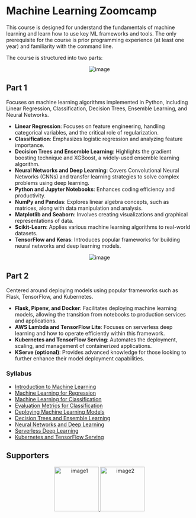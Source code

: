 # Machine Learning Zoomcamp

This course is designed for understand the fundamentals of machine learning and learn how to use key ML frameworks and tools. The only prerequisite for the course is prior programming experience (at least one year) and familiarity with the command line.

The course is structured into two parts:

<p align="center">
  <img src="https://github.com/user-attachments/assets/22bf5e3b-d24f-4b54-82ae-a5d567292a5b" alt="image">
</p>

## Part 1

Focuses on machine learning algorithms implemented in Python, including Linear Regression, Classification, Decision Trees, Ensemble Learning, and Neural Networks. 

- **Linear Regression**: Focuses on feature engineering, handling categorical variables, and the critical role of regularization.
- **Classification**: Emphasizes logistic regression and analyzing feature importance.
- **Decision Trees and Ensemble Learning**: Highlights the gradient boosting technique and XGBoost, a widely-used ensemble learning algorithm.
- **Neural Networks and Deep Learning**: Covers Convolutional Neural Networks (CNNs) and transfer learning strategies to solve complex problems using deep learning.
- **Python and Jupyter Notebooks**: Enhances coding efficiency and productivity.
- **NumPy and Pandas**: Explores linear algebra concepts, such as matrices, along with data manipulation and analysis.
- **Matplotlib and Seaborn**: Involves creating visualizations and graphical representations of data.
- **Scikit-Learn**: Applies various machine learning algorithms to real-world datasets.
- **TensorFlow and Keras**: Introduces popular frameworks for building neural networks and deep learning models.

<p align="center">
  <img src="https://github.com/user-attachments/assets/4ea6d9cf-d038-4052-858f-9761fd93f495" alt="image">
</p>


## Part 2 

Centered around deploying models using popular frameworks such as Flask, TensorFlow, and Kubernetes.

- **Flask, Pipenv, and Docker**: Facilitates deploying machine learning models, allowing the transition from notebooks to production services and applications.
- **AWS Lambda and TensorFlow Lite**: Focuses on serverless deep learning and how to operate efficiently within this framework.
- **Kubernetes and TensorFlow Serving**: Automates the deployment, scaling, and management of containerized applications.
- **KServe (optional)**: Provides advanced knowledge for those looking to further enhance their model deployment capabilities.



### Syllabus 

- [Introduction to Machine Learning](https://github.com/dimasrepo/DTC-ML-Zoomcamp/tree/main/Course/I.%20Introduction%20to%20Machine%20Learning)
- [Machine Learning for Regression](https://github.com/dimasrepo/DTC-ML-Zoomcamp/tree/main/Course/II.%20Machine%20Learning%20for%20Regression%20Model)
- [Machine Learning for Classification](https://github.com/dimasrepo/DTC-ML-Zoomcamp/tree/main/Course/III.%20Machine%20Learning%20for%20Classification)
- [Evaluation Metrics for Classification](https://github.com/dimasrepo/DTC-ML-Zoomcamp/tree/main/Course/IV.%20Evaluation%20Metrics%20for%20Classification)
- [Deploying Machine Learning Models](https://github.com/dimasrepo/DTC-ML-Zoomcamp/tree/main/Course/V.%20Deploying%20Machine%20Learning%20Models)
- [Decision Trees and Ensemble Learning](https://github.com/dimasrepo/DTC-ML-Zoomcamp/tree/main/Course/VI.%20Decision%20Trees%20and%20Ensemble%20Learning)
- [Neural Networks and Deep Learning](https://github.com/dimasrepo/DTC-ML-Zoomcamp/tree/main/Course/VII.%20Neural%20Networks%20and%20Deep%20Learning)
- [Serverless Deep Learning](https://github.com/dimasrepo/DTC-ML-Zoomcamp/tree/main/Course/VIII.%20Serverless%20Deep%20Learning)
- [Kubernetes and TensorFlow Serving](https://github.com/dimasrepo/DTC-ML-Zoomcamp/tree/main/Course/X.%20KServe)

<!--
## Taking the course

### 2024 cohort

We start the course again in September 2024

* 16 September, 17:00 Berlin time
* [Sign up here](https://airtable.com/shryxwLd0COOEaqXo)
* Register at [DataTalks.Club](https://DataTalks.Club/slack.html) and join the `#course-ml-zoomcamp` channel 
* Join the [course telegram channel](https://t.me/mlzoomcamp)
* Subscribe to the [public google calendar](https://calendar.google.com/calendar/?cid=cGtjZ2tkbGc1OG9yb2lxa2Vwc2g4YXMzMmNAZ3JvdXAuY2FsZW5kYXIuZ29vZ2xlLmNvbQ) (subscribing works from desktop only)
* [Tweet about it](https://ctt.ac/XZ6b9)
* If you have questions, check [FAQ](https://docs.google.com/document/d/1LpPanc33QJJ6BSsyxVg-pWNMplal84TdZtq10naIhD8/edit)
* All the materials specific to the 2024 will be in [the 2024 cohort folder](./cohorts/2024/) 


### Self-paced mode

You can take the course at your own pace. All the materials are freely available, and you can start learning at any time.

To take the best out of this course, we recommened this:

* Register at [DataTalks.Club](https://DataTalks.Club) and join the `#course-ml-zoomcamp` channel 
* For each module, watch the videos and work through the code
* If you have any questions, ask them in the `#course-ml-zoomcamp` channel in Slack
* Do homework. There are solutions, but we advise to first attempt the homework yourself, and after that check the solutions
* Do at least one project. Two is better. Only this way you can make sure you're really learning. If you need feedback, use the `#course-ml-zoomcamp` channel

Of course, you can take each module independently.

### Prerequisites

* Prior programming experience (at least 1+ year)
* Being comfortable with command line 
* No prior exposure to machine learning is required

Nice to have but not mandatory

* Python (but you can learn it during the course)
* Prior exposure to linear algebra will be helpful (e.g. you studied it in college but forgot)

## Asking questions

The best way to get support is to use [DataTalks.Club's Slack](https://datatalks.club/slack.html). Join the [`#course-ml-zoomcamp`](https://app.slack.com/client/T01ATQK62F8/C0288NJ5XSA) channel.

To make discussions in Slack more organized:

* Follow [these recommendations](asking-questions.md) when asking for help
* Read the [DataTalks.Club community guidelines](https://datatalks.club/slack/guidelines.html)

> We encourage [Learning in Public](learning-in-public.md)

-->
## Supporters


<p align="center">
  <a href="https://datatalks.club/">
    <img height="120" src="https://github.com/user-attachments/assets/a77e79fb-4ac0-4b51-a8e0-bd7c3e3b35e7" alt="image1">
  </a>
  <a href="https://saturncloud.io/">
    <img height="120" src="https://github.com/DataTalksClub/llm-zoomcamp/raw/main/images/saturn-cloud.png" alt="image2">
  </a>
</p>




